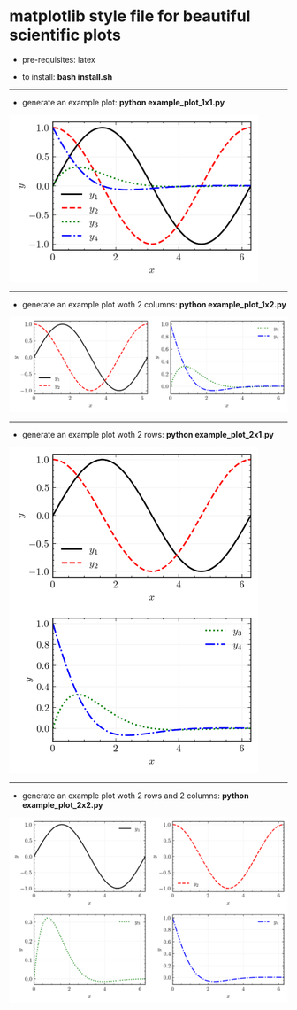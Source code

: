 # matplotlib style file for beautiful scientific plots


* pre-requisites: latex

* to install: **bash install.sh**

<hr />

* generate an example plot: **python example_plot_1x1.py**
<img src="examples/example_plot_1x1.png" width="450">

<hr />

* generate an example plot woth 2 columns: **python example_plot_1x2.py**
<img src="examples/example_plot_1x2.png" width="1200">

<hr />

* generate an example plot woth 2 rows: **python example_plot_2x1.py**
<img src="examples/example_plot_2x1.png" width="450">

<hr />

* generate an example plot woth 2 rows and 2 columns: **python example_plot_2x2.py**
<img src="examples/example_plot_2x2.png" width="1200">
